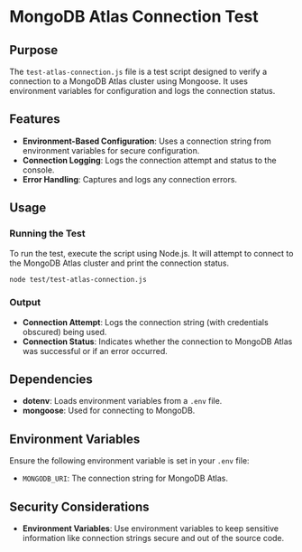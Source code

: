 # MongoDB Atlas Connection Test

## Purpose
The `test-atlas-connection.js` file is a test script designed to verify a connection to a MongoDB Atlas cluster using Mongoose. It uses environment variables for configuration and logs the connection status.

## Features
- **Environment-Based Configuration**: Uses a connection string from environment variables for secure configuration.
- **Connection Logging**: Logs the connection attempt and status to the console.
- **Error Handling**: Captures and logs any connection errors.

## Usage

### Running the Test
To run the test, execute the script using Node.js. It will attempt to connect to the MongoDB Atlas cluster and print the connection status.

```bash
node test/test-atlas-connection.js
```

### Output
- **Connection Attempt**: Logs the connection string (with credentials obscured) being used.
- **Connection Status**: Indicates whether the connection to MongoDB Atlas was successful or if an error occurred.

## Dependencies
- **dotenv**: Loads environment variables from a `.env` file.
- **mongoose**: Used for connecting to MongoDB.

## Environment Variables
Ensure the following environment variable is set in your `.env` file:
- `MONGODB_URI`: The connection string for MongoDB Atlas.

## Security Considerations
- **Environment Variables**: Use environment variables to keep sensitive information like connection strings secure and out of the source code. 